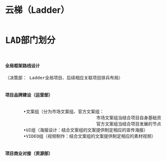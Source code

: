 # 云梯（Ladder）
<pre>
<h1>LAD部门划分</h1>
<h4>全局框架路线设计</h4>（决策部： Ladder全局项目、后续相应关联项目排兵布局）
    
<h4>项目品牌建设（运营部）</h4>
       •文案组（分为市场文案组、官方文案组：
                                   市场文案组当结合项目自身基础资料结合项目发展的节点制定相应的市场宣发文案，
                                   官方文案组当结合项目发展的节点情况并结合决策组的执行意见进行官方文宣制定发布）
       •UI组（海报设计：结合文案组的文案提供制定相应的宣传海报）
       •VIDEO组（视频制作：结合文案组的文案提供制定相应的素材视频）
       
<h4>项目商业对接（资源部）</h4>




























</pre>
     
       
       
